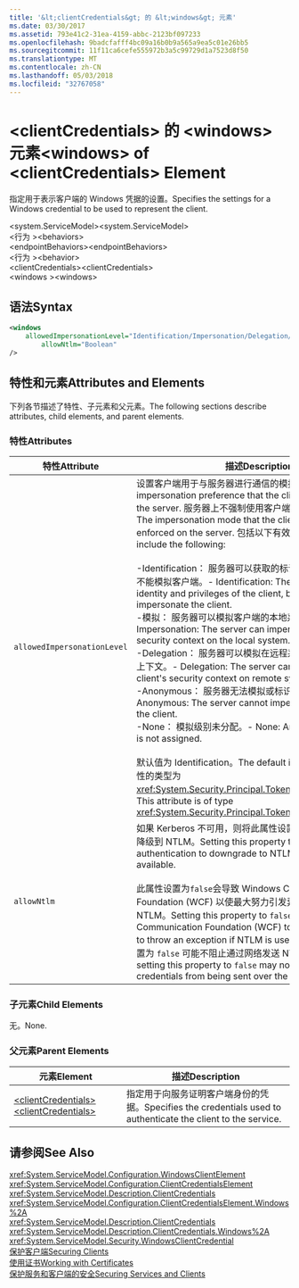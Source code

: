 ```yaml
---
title: '&lt;clientCredentials&gt; 的 &lt;windows&gt; 元素'
ms.date: 03/30/2017
ms.assetid: 793e41c2-31ea-4159-abbc-2123bf097233
ms.openlocfilehash: 9badcfafff4bc09a16b0b9a565a9ea5c01e26bb5
ms.sourcegitcommit: 11f11ca6cefe555972b3a5c99729d1a7523d8f50
ms.translationtype: MT
ms.contentlocale: zh-CN
ms.lasthandoff: 05/03/2018
ms.locfileid: "32767058"
---
```

# <a name="ltwindowsgt-of-ltclientcredentialsgt-element"></a><span data-ttu-id="2e544-102">&lt;clientCredentials&gt; 的 &lt;windows&gt; 元素</span><span class="sxs-lookup"><span data-stu-id="2e544-102">&lt;windows&gt; of &lt;clientCredentials&gt; Element</span></span>
<span data-ttu-id="2e544-103">指定用于表示客户端的 Windows 凭据的设置。</span><span class="sxs-lookup"><span data-stu-id="2e544-103">Specifies the settings for a Windows credential to be used to represent the client.</span></span>  
  
 <span data-ttu-id="2e544-104">\<system.ServiceModel></span><span class="sxs-lookup"><span data-stu-id="2e544-104">\<system.ServiceModel></span></span>  
<span data-ttu-id="2e544-105">\<行为 ></span><span class="sxs-lookup"><span data-stu-id="2e544-105">\<behaviors></span></span>  
<span data-ttu-id="2e544-106">\<endpointBehaviors></span><span class="sxs-lookup"><span data-stu-id="2e544-106">\<endpointBehaviors></span></span>  
<span data-ttu-id="2e544-107">\<行为 ></span><span class="sxs-lookup"><span data-stu-id="2e544-107">\<behavior></span></span>  
<span data-ttu-id="2e544-108">\<clientCredentials></span><span class="sxs-lookup"><span data-stu-id="2e544-108">\<clientCredentials></span></span>  
<span data-ttu-id="2e544-109">\<windows ></span><span class="sxs-lookup"><span data-stu-id="2e544-109">\<windows></span></span>  
  
## <a name="syntax"></a><span data-ttu-id="2e544-110">语法</span><span class="sxs-lookup"><span data-stu-id="2e544-110">Syntax</span></span>  
  
```xml  
<windows   
    allowedImpersonationLevel="Identification/Impersonation/Delegation/Anonymous/None"  
        allowNtlm="Boolean"  
/>  
```  
  
## <a name="attributes-and-elements"></a><span data-ttu-id="2e544-111">特性和元素</span><span class="sxs-lookup"><span data-stu-id="2e544-111">Attributes and Elements</span></span>  
 <span data-ttu-id="2e544-112">下列各节描述了特性、子元素和父元素。</span><span class="sxs-lookup"><span data-stu-id="2e544-112">The following sections describe attributes, child elements, and parent elements.</span></span>  
  
### <a name="attributes"></a><span data-ttu-id="2e544-113">特性</span><span class="sxs-lookup"><span data-stu-id="2e544-113">Attributes</span></span>  
  
|<span data-ttu-id="2e544-114">特性</span><span class="sxs-lookup"><span data-stu-id="2e544-114">Attribute</span></span>|<span data-ttu-id="2e544-115">描述</span><span class="sxs-lookup"><span data-stu-id="2e544-115">Description</span></span>|  
|---------------|-----------------|  
|`allowedImpersonationLevel`|<span data-ttu-id="2e544-116">设置客户端用于与服务器进行通信的模拟首选项。</span><span class="sxs-lookup"><span data-stu-id="2e544-116">Sets the impersonation preference that the client communicates to the server.</span></span> <span data-ttu-id="2e544-117">服务器上不强制使用客户端所选择的模拟模式。</span><span class="sxs-lookup"><span data-stu-id="2e544-117">The impersonation mode that the client selects is not enforced on the server.</span></span> <span data-ttu-id="2e544-118">包括以下有效值：</span><span class="sxs-lookup"><span data-stu-id="2e544-118">Valid values include the following:</span></span><br /><br /> <span data-ttu-id="2e544-119">-Identification： 服务器可以获取的标识和权限的客户端，但不能模拟客户端。</span><span class="sxs-lookup"><span data-stu-id="2e544-119">-   Identification: The server can get the identity and privileges of the client, but cannot impersonate the client.</span></span><br /><span data-ttu-id="2e544-120">-模拟： 服务器可以模拟客户端的本地系统上的安全上下文。</span><span class="sxs-lookup"><span data-stu-id="2e544-120">-   Impersonation: The server can impersonate the client's security context on the local system.</span></span><br /><span data-ttu-id="2e544-121">-Delegation： 服务器可以模拟在远程系统上的客户端的安全上下文。</span><span class="sxs-lookup"><span data-stu-id="2e544-121">-   Delegation: The server can impersonate the client's security context on remote systems.</span></span><br /><span data-ttu-id="2e544-122">-Anonymous： 服务器无法模拟或标识客户端。</span><span class="sxs-lookup"><span data-stu-id="2e544-122">-   Anonymous: The server cannot impersonate or identify the client.</span></span><br /><span data-ttu-id="2e544-123">-None： 模拟级别未分配。</span><span class="sxs-lookup"><span data-stu-id="2e544-123">-   None: An impersonation level is not assigned.</span></span><br /><br /> <span data-ttu-id="2e544-124">默认值为 Identification。</span><span class="sxs-lookup"><span data-stu-id="2e544-124">The default is Identification.</span></span> <span data-ttu-id="2e544-125">此属性的类型为 <xref:System.Security.Principal.TokenImpersonationLevel>。</span><span class="sxs-lookup"><span data-stu-id="2e544-125">This attribute is of type <xref:System.Security.Principal.TokenImpersonationLevel>.</span></span>|  
|`allowNtlm`|<span data-ttu-id="2e544-126">如果 Kerberos 不可用，则将此属性设置为 `true` 可令身份验证降级到 NTLM。</span><span class="sxs-lookup"><span data-stu-id="2e544-126">Setting this property to `true` allows authentication to downgrade to NTLM if Kerberos is not available.</span></span><br /><br /> <span data-ttu-id="2e544-127">此属性设置为`false`会导致 Windows Communication Foundation (WCF) 以使最大努力引发异常，如果使用 NTLM。</span><span class="sxs-lookup"><span data-stu-id="2e544-127">Setting this property to `false` causes Windows Communication Foundation (WCF) to make a best-effort to throw an exception if NTLM is used.</span></span> <span data-ttu-id="2e544-128">请注意，将此属性设置为 `false` 可能不阻止通过网络发送 NTLM 凭据。</span><span class="sxs-lookup"><span data-stu-id="2e544-128">Note that setting this property to `false` may not prevent NTLM credentials from being sent over the wire.</span></span>|  
  
### <a name="child-elements"></a><span data-ttu-id="2e544-129">子元素</span><span class="sxs-lookup"><span data-stu-id="2e544-129">Child Elements</span></span>  
 <span data-ttu-id="2e544-130">无。</span><span class="sxs-lookup"><span data-stu-id="2e544-130">None.</span></span>  
  
### <a name="parent-elements"></a><span data-ttu-id="2e544-131">父元素</span><span class="sxs-lookup"><span data-stu-id="2e544-131">Parent Elements</span></span>  
  
|<span data-ttu-id="2e544-132">元素</span><span class="sxs-lookup"><span data-stu-id="2e544-132">Element</span></span>|<span data-ttu-id="2e544-133">描述</span><span class="sxs-lookup"><span data-stu-id="2e544-133">Description</span></span>|  
|-------------|-----------------|  
|[<span data-ttu-id="2e544-134">\<clientCredentials></span><span class="sxs-lookup"><span data-stu-id="2e544-134">\<clientCredentials></span></span>](../../../../../docs/framework/configure-apps/file-schema/wcf/clientcredentials.md)|<span data-ttu-id="2e544-135">指定用于向服务证明客户端身份的凭据。</span><span class="sxs-lookup"><span data-stu-id="2e544-135">Specifies the credentials used to authenticate the client to the service.</span></span>|  
  
## <a name="see-also"></a><span data-ttu-id="2e544-136">请参阅</span><span class="sxs-lookup"><span data-stu-id="2e544-136">See Also</span></span>  
 <xref:System.ServiceModel.Configuration.WindowsClientElement>  
 <xref:System.ServiceModel.Configuration.ClientCredentialsElement>  
 <xref:System.ServiceModel.Description.ClientCredentials>  
 <xref:System.ServiceModel.Configuration.ClientCredentialsElement.Windows%2A>  
 <xref:System.ServiceModel.Description.ClientCredentials>  
 <xref:System.ServiceModel.Description.ClientCredentials.Windows%2A>  
 <xref:System.ServiceModel.Security.WindowsClientCredential>  
 [<span data-ttu-id="2e544-137">保护客户端</span><span class="sxs-lookup"><span data-stu-id="2e544-137">Securing Clients</span></span>](../../../../../docs/framework/wcf/securing-clients.md)  
 [<span data-ttu-id="2e544-138">使用证书</span><span class="sxs-lookup"><span data-stu-id="2e544-138">Working with Certificates</span></span>](../../../../../docs/framework/wcf/feature-details/working-with-certificates.md)  
 [<span data-ttu-id="2e544-139">保护服务和客户端的安全</span><span class="sxs-lookup"><span data-stu-id="2e544-139">Securing Services and Clients</span></span>](../../../../../docs/framework/wcf/feature-details/securing-services-and-clients.md)

